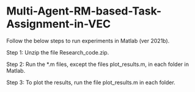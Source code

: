 # Multi-Agent-RM-based-Task-Assignment-in-VEC

Follow the below steps to run experiments in Matlab (ver 2021b).

Step 1: Unzip the file Research_code.zip.

Step 2: Run the *.m files,  except the files plot_results.m, in each folder in Matlab.

Step 3: To plot the results, run the file plot_results.m in each folder.
